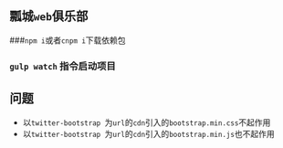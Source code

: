 ## 瓢城`web`俱乐部

###`npm i`或者`cnpm i`下载依赖包

### `gulp watch` 指令启动项目



## 问题

- 以`twitter-bootstrap `为`url`的`cdn`引入的`bootstrap.min.css`不起作用
- 以`twitter-bootstrap `为`url`的`cdn`引入的`bootstrap.min.js`也不起作用